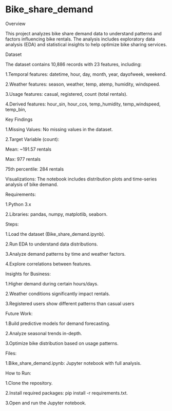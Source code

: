 # Bike_share_demand
Overview

This project analyzes bike share demand data to understand patterns and factors influencing bike rentals. The analysis includes exploratory data analysis (EDA) and statistical insights to help optimize bike sharing services.



Dataset

The dataset contains 10,886 records with 23 features, including:

1.Temporal features: datetime, hour, day, month, year, dayofweek, weekend.

2.Weather features: season, weather, temp, atemp, humidity, windspeed.

3.Usage features: casual, registered, count (total rentals).

4.Derived features: hour_sin, hour_cos, temp_humidity, temp_windspeed, temp_bin,




Key Findings

1.Missing Values: No missing values in the dataset.

2.Target Variable (count):

   Mean: ~191.57 rentals

   Max: 977 rentals

   75th percentile: 284 rentals

   Visualizations: The notebook includes distribution plots and time-series analysis of bike demand.



Requirements:

1.Python 3.x

2.Libraries: pandas, numpy, matplotlib, seaborn.



Steps:

1.Load the dataset (Bike_share_demand.ipynb).

2.Run EDA to understand data distributions.

3.Analyze demand patterns by time and weather factors.

4.Explore correlations between features.





Insights for Business:

1.Higher demand during certain hours/days.

2.Weather conditions significantly impact rentals.

3.Registered users show different patterns than casual users




Future Work:

1.Build predictive models for demand forecasting.

2.Analyze seasonal trends in-depth.

3.Optimize bike distribution based on usage patterns.



Files:

1.Bike_share_demand.ipynb: Jupyter notebook with full analysis.




How to Run:

1.Clone the repository.

2.Install required packages: pip install -r requirements.txt.

3.Open and run the Jupyter notebook.



